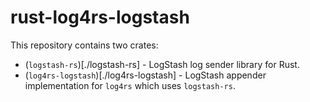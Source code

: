 # rust-log4rs-logstash

This repository contains two crates:

- (`logstash-rs`)[./logstash-rs] - LogStash log sender library for Rust.
- (`log4rs-logstash`)[./log4rs-logstash] - LogStash appender implementation for `log4rs` which uses `logstash-rs`.

